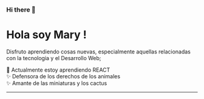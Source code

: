 ### Hi there 👋

<!--
**marya277/marya277** is a ✨ _special_ ✨ repository because its `README.md` (this file) appears on your GitHub profile.

Here are some ideas to get you started:

- �
- 🌱

- 👯 I’m looking to collaborate on ...
- 🤔 I’m looking for help with ...
- 💬 Ask me about ...
- 📫 How to reach me: ...
- 😄 Pronouns: ...
- ⚡ Fun fact: ...
-->
# **Hola soy Mary !**
Disfruto  aprendiendo cosas nuevas, especialmente  aquellas relacionadas con  la  tecnologia y el Desarrollo Web;  

 🌱 Actualmente estoy aprendiendo REACT  
 ✨ Defensora de los derechos de los animales  
  ✨ Amante de las miniaturas y los cactus  
  ***




 
